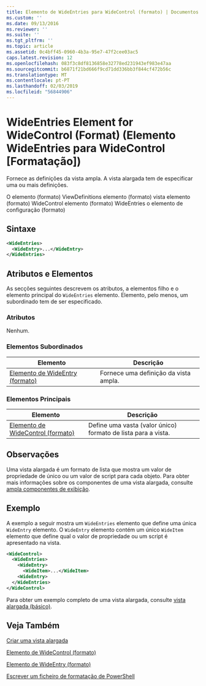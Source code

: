 ```yaml
---
title: Elemento de WideEntries para WideControl (formato) | Documentos da Microsoft
ms.custom: ''
ms.date: 09/13/2016
ms.reviewer: ''
ms.suite: ''
ms.tgt_pltfrm: ''
ms.topic: article
ms.assetid: 0c4bff45-0960-4b3a-95e7-47f2cee03ac5
caps.latest.revision: 12
ms.openlocfilehash: 083f3c8df8136858e32778ed231943ef983e47aa
ms.sourcegitcommit: b6871f21bd666f9cd71dd336bb3f844cf472b56c
ms.translationtype: MT
ms.contentlocale: pt-PT
ms.lasthandoff: 02/03/2019
ms.locfileid: "56844906"
---
```

# <a name="wideentries-element-for-widecontrol-format"></a>WideEntries Element for WideControl (Format) (Elemento WideEntries para WideControl [Formatação])

Fornece as definições da vista ampla. A vista alargada tem de especificar uma ou mais definições.

O elemento (formato) ViewDefinitions elemento (formato) vista elemento (formato) WideControl elemento (formato) WideEntries o elemento de configuração (formato)

## <a name="syntax"></a>Sintaxe

```xml
<WideEntries>
  <WideEntry>...</WideEntry>
</WideEntries>

```

## <a name="attributes-and-elements"></a>Atributos e Elementos

As secções seguintes descrevem os atributos, a elementos filho e o elemento principal do `WideEntries` elemento. Elemento, pelo menos, um subordinado tem de ser especificado.

### <a name="attributes"></a>Atributos

Nenhum.

### <a name="child-elements"></a>Elementos Subordinados

|Elemento|Descrição|
|-------------|-----------------|
|[Elemento de WideEntry (formato)](./wideentry-element-for-widecontrol-format.md)|Fornece uma definição da vista ampla.|

### <a name="parent-elements"></a>Elementos Principais

|Elemento|Descrição|
|-------------|-----------------|
|[Elemento de WideControl (formato)](./widecontrol-element-format.md)|Define uma vasta (valor único) formato de lista para a vista.|

## <a name="remarks"></a>Observações

Uma vista alargada é um formato de lista que mostra um valor de propriedade de único ou um valor de script para cada objeto. Para obter mais informações sobre os componentes de uma vista alargada, consulte [ampla componentes de exibição](./creating-a-wide-view.md).

## <a name="example"></a>Exemplo

A exemplo a seguir mostra um `WideEntries` elemento que define uma única `WideEntry` elemento. O `WideEntry` elemento contém um único `WideItem` elemento que define qual o valor de propriedade ou um script é apresentado na vista.

```xml
<WideControl>
  <WideEntries>
    <WideEntry>
      <WideItem>...</WideItem>
    <WideEntry>
  </WideEntries>
</WideControl>
```

Para obter um exemplo completo de uma vista alargada, consulte [vista alargada (básico)](./wide-view-basic.md).

## <a name="see-also"></a>Veja Também

[Criar uma vista alargada](./creating-a-wide-view.md)

[Elemento de WideControl (formato)](./widecontrol-element-format.md)

[Elemento de WideEntry (formato)](./wideentry-element-for-widecontrol-format.md)

[Escrever um ficheiro de formatação de PowerShell](./writing-a-powershell-formatting-file.md)
